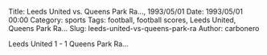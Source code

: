 Title: Leeds United vs. Queens Park Ra…, 1993/05/01
Date: 1993/05/01 00:00
Category: sports
Tags: football, football scores, Leeds United, Queens Park Ra…
Slug: leeds-united-vs-queens-park-ra
Author: carbonero


Leeds United 1 - 1 Queens Park Ra…
